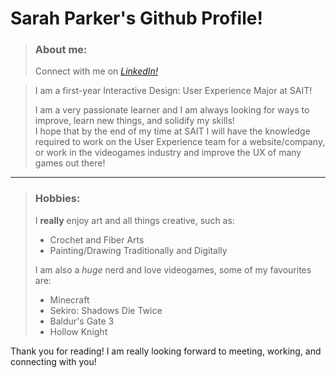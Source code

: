 # Sarah Parker's Github Profile!

>### About me:
> Connect with me on *[LinkedIn!](https://www.linkedin.com/in/sarah-parker-76a47a2a3/)*

> I am a first-year Interactive Design: User Experience Major at SAIT!
> 
> I am a very passionate learner and I am always looking for ways to improve, learn new things, and solidify my skills!  
> I hope that by the end of my time at SAIT I will have the knowledge required to work on the User Experience team for a website/company, or work in the videogames industry and improve the UX of many games out there!

---

>### Hobbies:
> I **really** enjoy art and all things creative, such as:
> - Crochet and Fiber Arts
> - Painting/Drawing Traditionally and Digitally
> 
> I am also a *huge* nerd and love videogames, some of my favourites are:
> - Minecraft
> - Sekiro: Shadows Die Twice
> - Baldur's Gate 3
> - Hollow Knight
> 

 Thank you for reading! I am really looking forward to meeting, working, and connecting with you!

